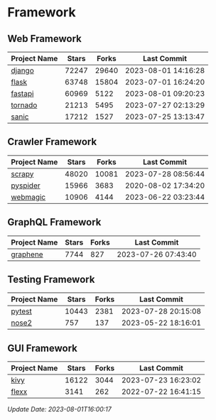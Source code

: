 # Framework

## Web Framework
| Project Name | Stars | Forks | Last Commit |
| ------------ | ----- | ----- | ----------- |
| [django](https://github.com/django/django) | 72247 | 29640 | 2023-08-01 14:16:28 |
| [flask](https://github.com/pallets/flask) | 63748 | 15804 | 2023-07-01 16:24:20 |
| [fastapi](https://github.com/tiangolo/fastapi) | 60969 | 5122 | 2023-08-01 09:20:23 |
| [tornado](https://github.com/tornadoweb/tornado) | 21213 | 5495 | 2023-07-27 02:13:29 |
| [sanic](https://github.com/sanic-org/sanic) | 17212 | 1527 | 2023-07-25 13:13:47 |

## Crawler Framework
| Project Name | Stars | Forks | Last Commit |
| ------------ | ----- | ----- | ----------- |
| [scrapy](https://github.com/scrapy/scrapy) | 48020 | 10081 | 2023-07-28 08:56:44 |
| [pyspider](https://github.com/binux/pyspider) | 15966 | 3683 | 2020-08-02 17:34:20 |
| [webmagic](https://github.com/code4craft/webmagic) | 10906 | 4144 | 2023-06-22 03:23:44 |

## GraphQL Framework
| Project Name | Stars | Forks | Last Commit |
| ------------ | ----- | ----- | ----------- |
| [graphene](https://github.com/graphql-python/graphene) | 7744 | 827 | 2023-07-26 07:43:40 |

## Testing Framework
| Project Name | Stars | Forks | Last Commit |
| ------------ | ----- | ----- | ----------- |
| [pytest](https://github.com/pytest-dev/pytest) | 10443 | 2381 | 2023-07-28 20:15:08 |
| [nose2](https://github.com/nose-devs/nose2) | 757 | 137 | 2023-05-22 18:16:01 |

## GUI Framework
| Project Name | Stars | Forks | Last Commit |
| ------------ | ----- | ----- | ----------- |
| [kivy](https://github.com/kivy/kivy) | 16122 | 3044 | 2023-07-23 16:23:02 |
| [flexx](https://github.com/flexxui/flexx) | 3141 | 262 | 2022-07-22 16:41:15 |

*Update Date: 2023-08-01T16:00:17*
